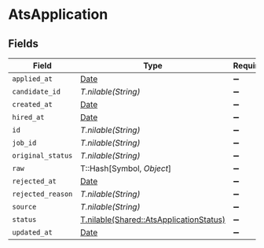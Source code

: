 # AtsApplication


## Fields

| Field                                                                                  | Type                                                                                   | Required                                                                               | Description                                                                            |
| -------------------------------------------------------------------------------------- | -------------------------------------------------------------------------------------- | -------------------------------------------------------------------------------------- | -------------------------------------------------------------------------------------- |
| `applied_at`                                                                           | [Date](https://ruby-doc.org/stdlib-2.6.1/libdoc/date/rdoc/Date.html)                   | :heavy_minus_sign:                                                                     | N/A                                                                                    |
| `candidate_id`                                                                         | *T.nilable(String)*                                                                    | :heavy_minus_sign:                                                                     | N/A                                                                                    |
| `created_at`                                                                           | [Date](https://ruby-doc.org/stdlib-2.6.1/libdoc/date/rdoc/Date.html)                   | :heavy_minus_sign:                                                                     | N/A                                                                                    |
| `hired_at`                                                                             | [Date](https://ruby-doc.org/stdlib-2.6.1/libdoc/date/rdoc/Date.html)                   | :heavy_minus_sign:                                                                     | N/A                                                                                    |
| `id`                                                                                   | *T.nilable(String)*                                                                    | :heavy_minus_sign:                                                                     | N/A                                                                                    |
| `job_id`                                                                               | *T.nilable(String)*                                                                    | :heavy_minus_sign:                                                                     | N/A                                                                                    |
| `original_status`                                                                      | *T.nilable(String)*                                                                    | :heavy_minus_sign:                                                                     | N/A                                                                                    |
| `raw`                                                                                  | T::Hash[Symbol, *Object*]                                                              | :heavy_minus_sign:                                                                     | N/A                                                                                    |
| `rejected_at`                                                                          | [Date](https://ruby-doc.org/stdlib-2.6.1/libdoc/date/rdoc/Date.html)                   | :heavy_minus_sign:                                                                     | N/A                                                                                    |
| `rejected_reason`                                                                      | *T.nilable(String)*                                                                    | :heavy_minus_sign:                                                                     | N/A                                                                                    |
| `source`                                                                               | *T.nilable(String)*                                                                    | :heavy_minus_sign:                                                                     | N/A                                                                                    |
| `status`                                                                               | [T.nilable(Shared::AtsApplicationStatus)](../../models/shared/atsapplicationstatus.md) | :heavy_minus_sign:                                                                     | N/A                                                                                    |
| `updated_at`                                                                           | [Date](https://ruby-doc.org/stdlib-2.6.1/libdoc/date/rdoc/Date.html)                   | :heavy_minus_sign:                                                                     | N/A                                                                                    |